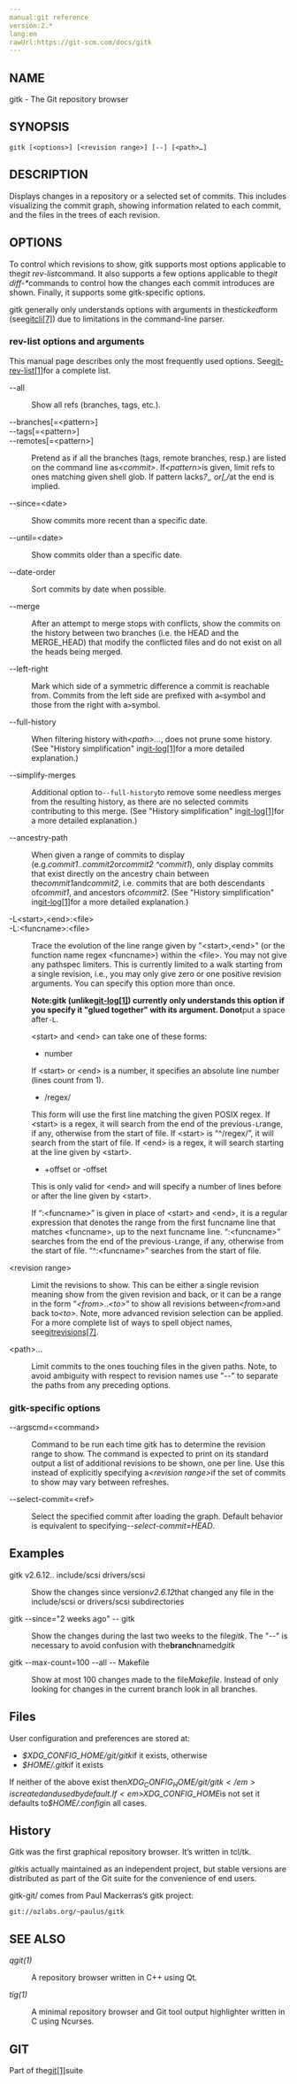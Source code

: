 ```yaml
---
manual:git reference
version:2.*
lang:en
rawUrl:https://git-scm.com/docs/gitk
---
```



## NAME<a name="_name"></a>


gitk - The Git repository browser





## SYNOPSIS<a name="_synopsis"></a>

```
gitk [<options>] [<revision range>] [--] [<path>…​]
```




## DESCRIPTION<a name="_description"></a>


Displays changes in a repository or a selected set of commits. This includes visualizing the commit graph, showing information related to each commit, and the files in the trees of each revision.





## OPTIONS<a name="_options"></a>


To control which revisions to show, gitk supports most options applicable to the<em>git rev-list</em>command. It also supports a few options applicable to the<em>git diff-*</em>commands to control how the changes each commit introduces are shown. Finally, it supports some gitk-specific options.




gitk generally only understands options with arguments in the<em>sticked</em>form (see[gitcli[7]](%5215  "")) due to limitations in the command-line parser.



### rev-list options and arguments<a name="_rev_list_options_and_arguments"></a>


This manual page describes only the most frequently used options. See[git-rev-list[1]](%2318  "")for a complete list.


<dl><dt id='gitk---all'>--all</dt><dd>

Show all refs (branches, tags, etc.).

</dd><dt id='gitk---branchesltpatterngt'>--branches[=&lt;pattern&gt;]</dt><dt id='gitk---tagsltpatterngt'>--tags[=&lt;pattern&gt;]</dt><dt id='gitk---remotesltpatterngt'>--remotes[=&lt;pattern&gt;]</dt><dd>

Pretend as if all the branches (tags, remote branches, resp.) are listed on the command line as<em>&lt;commit&gt;</em>. If<em>&lt;pattern&gt;</em>is given, limit refs to ones matching given shell glob. If pattern lacks<em>?</em>,<em>*</em>, or<em>[</em>,<em>/*</em>at the end is implied.

</dd><dt id='gitk---sinceltdategt'>--since=&lt;date&gt;</dt><dd>

Show commits more recent than a specific date.

</dd><dt id='gitk---untilltdategt'>--until=&lt;date&gt;</dt><dd>

Show commits older than a specific date.

</dd><dt id='gitk---date-order'>--date-order</dt><dd>

Sort commits by date when possible.

</dd><dt id='gitk---merge'>--merge</dt><dd>

After an attempt to merge stops with conflicts, show the commits on the history between two branches (i.e. the HEAD and the MERGE_HEAD) that modify the conflicted files and do not exist on all the heads being merged.

</dd><dt id='gitk---left-right'>--left-right</dt><dd>

Mark which side of a symmetric difference a commit is reachable from. Commits from the left side are prefixed with a`<`symbol and those from the right with a`>`symbol.

</dd><dt id='gitk---full-history'>--full-history</dt><dd>

When filtering history with<em>&lt;path&gt;…​</em>, does not prune some history. (See &quot;History simplification&quot; in[git-log[1]](%2264  "")for a more detailed explanation.)

</dd><dt id='gitk---simplify-merges'>--simplify-merges</dt><dd>

Additional option to`--full-history`to remove some needless merges from the resulting history, as there are no selected commits contributing to this merge. (See &quot;History simplification&quot; in[git-log[1]](%2264  "")for a more detailed explanation.)

</dd><dt id='gitk---ancestry-path'>--ancestry-path</dt><dd>

When given a range of commits to display (e.g.<em>commit1..commit2</em>or<em>commit2 ^commit1</em>), only display commits that exist directly on the ancestry chain between the<em>commit1</em>and<em>commit2</em>, i.e. commits that are both descendants of<em>commit1</em>, and ancestors of<em>commit2</em>. (See &quot;History simplification&quot; in[git-log[1]](%2264  "")for a more detailed explanation.)

</dd><dt id='gitk--Lltstartgtltendgtltfilegt'>-L&lt;start&gt;,&lt;end&gt;:&lt;file&gt;</dt><dt id='gitk--Lltfuncnamegtltfilegt'>-L:&lt;funcname&gt;:&lt;file&gt;</dt><dd>

Trace the evolution of the line range given by &quot;&lt;start&gt;,&lt;end&gt;&quot; (or the function name regex &lt;funcname&gt;) within the &lt;file&gt;. You may not give any pathspec limiters. This is currently limited to a walk starting from a single revision, i.e., you may only give zero or one positive revision arguments. You can specify this option more than once.



**Note:**gitk (unlike[git-log[1]](%2264  "")) currently only understands this option if you specify it &quot;glued together&quot; with its argument. Do**not**put a space after`-L`.




&lt;start&gt; and &lt;end&gt; can take one of these forms:



* number



If &lt;start&gt; or &lt;end&gt; is a number, it specifies an absolute line number (lines count from 1).
* /regex/



This form will use the first line matching the given POSIX regex. If &lt;start&gt; is a regex, it will search from the end of the previous`-L`range, if any, otherwise from the start of file. If &lt;start&gt; is “^/regex/”, it will search from the start of file. If &lt;end&gt; is a regex, it will search starting at the line given by &lt;start&gt;.
* +offset or -offset



This is only valid for &lt;end&gt; and will specify a number of lines before or after the line given by &lt;start&gt;.



If “:&lt;funcname&gt;” is given in place of &lt;start&gt; and &lt;end&gt;, it is a regular expression that denotes the range from the first funcname line that matches &lt;funcname&gt;, up to the next funcname line. “:&lt;funcname&gt;” searches from the end of the previous`-L`range, if any, otherwise from the start of file. “^:&lt;funcname&gt;” searches from the start of file.


</dd></dl>
<dl><dt id='gitk-ltrevisionrangegt'>&lt;revision range&gt;</dt><dd>

Limit the revisions to show. This can be either a single revision meaning show from the given revision and back, or it can be a range in the form &quot;<em>&lt;from&gt;</em>..<em>&lt;to&gt;</em>&quot; to show all revisions between<em>&lt;from&gt;</em>and back to<em>&lt;to&gt;</em>. Note, more advanced revision selection can be applied. For a more complete list of ways to spell object names, see[gitrevisions[7]](%2288  "").

</dd><dt id='gitk-ltpathgt82308203'>&lt;path&gt;…​</dt><dd>

Limit commits to the ones touching files in the given paths. Note, to avoid ambiguity with respect to revision names use &quot;--&quot; to separate the paths from any preceding options.

</dd></dl>


### gitk-specific options<a name="_gitk_specific_options"></a>
<dl><dt id='gitk---argscmdltcommandgt'>--argscmd=&lt;command&gt;</dt><dd>

Command to be run each time gitk has to determine the revision range to show. The command is expected to print on its standard output a list of additional revisions to be shown, one per line. Use this instead of explicitly specifying a<em>&lt;revision range&gt;</em>if the set of commits to show may vary between refreshes.

</dd><dt id='gitk---select-commitltrefgt'>--select-commit=&lt;ref&gt;</dt><dd>

Select the specified commit after loading the graph. Default behavior is equivalent to specifying<em>--select-commit=HEAD</em>.

</dd></dl>




## Examples<a name="_examples"></a>
<dl><dt id='gitk-gitkv2612includescsidriversscsi'>gitk v2.6.12.. include/scsi drivers/scsi</dt><dd>

Show the changes since version<em>v2.6.12</em>that changed any file in the include/scsi or drivers/scsi subdirectories

</dd><dt id='gitk-gitk--since2weeksago--gitk'>gitk --since=&quot;2 weeks ago&quot; -- gitk</dt><dd>

Show the changes during the last two weeks to the file<em>gitk</em>. The &quot;--&quot; is necessary to avoid confusion with the**branch**named<em>gitk</em>

</dd><dt id='gitk-gitk--max-count100--all--Makefile'>gitk --max-count=100 --all -- Makefile</dt><dd>

Show at most 100 changes made to the file<em>Makefile</em>. Instead of only looking for changes in the current branch look in all branches.

</dd></dl>



## Files<a name="_files"></a>


User configuration and preferences are stored at:



* <em>$XDG_CONFIG_HOME/git/gitk</em>if it exists, otherwise
* <em>$HOME/.gitk</em>if it exists



If neither of the above exist then<em>$XDG_CONFIG_HOME/git/gitk</em>is created and used by default. If<em>$XDG_CONFIG_HOME</em>is not set it defaults to<em>$HOME/.config</em>in all cases.





## History<a name="_history"></a>


Gitk was the first graphical repository browser. It’s written in tcl/tk.




<em>gitk</em>is actually maintained as an independent project, but stable versions are distributed as part of the Git suite for the convenience of end users.




gitk-git/ comes from Paul Mackerras’s gitk project:



```
git://ozlabs.org/~paulus/gitk
```





## SEE ALSO<a name="_see_also"></a>
<dl><dt id='gitk-emqgit1em'><em>qgit(1)</em></dt><dd>

A repository browser written in C++ using Qt.

</dd><dt id='gitk-emtig1em'><em>tig(1)</em></dt><dd>

A minimal repository browser and Git tool output highlighter written in C using Ncurses.

</dd></dl>



## GIT<a name="_git"></a>


Part of the[git[1]](%2248  "")suite





